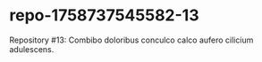 # repo-1758737545582-13
Repository #13: Combibo doloribus conculco calco aufero cilicium adulescens.
